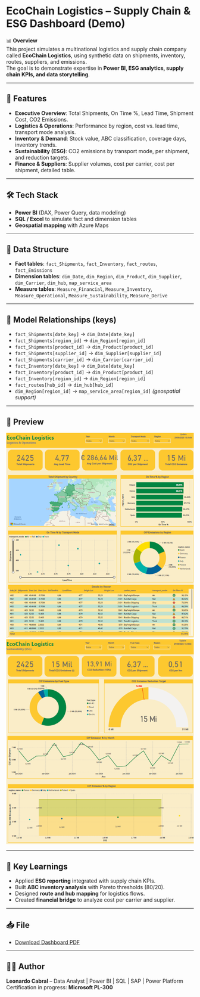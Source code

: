 # EcoChain Logistics – Supply Chain & ESG Dashboard (Demo)

📊 **Overview**  
This project simulates a multinational logistics and supply chain company called **EcoChain Logistics**, using synthetic data on shipments, inventory, routes, suppliers, and emissions.  
The goal is to demonstrate expertise in **Power BI, ESG analytics, supply chain KPIs, and data storytelling**.

---

## 🚀 Features
- **Executive Overview**: Total Shipments, On Time %, Lead Time, Shipment Cost, CO2 Emissions.  
- **Logistics & Operations**: Performance by region, cost vs. lead time, transport mode analysis.  
- **Inventory & Demand**: Stock value, ABC classification, coverage days, inventory trends.  
- **Sustainability (ESG)**: CO2 emissions by transport mode, per shipment, and reduction targets.  
- **Finance & Suppliers**: Supplier volumes, cost per carrier, cost per shipment, detailed table.  

---

## 🛠️ Tech Stack
- **Power BI** (DAX, Power Query, data modeling)  
- **SQL / Excel** to simulate fact and dimension tables  
- **Geospatial mapping** with Azure Maps  

---

## 📂 Data Structure
- **Fact tables**: `fact_Shipments`, `fact_Inventory`, `fact_routes`, `fact_Emissions`  
- **Dimension tables**: `dim_Date`, `dim_Region`, `dim_Product`, `dim_Supplier`, `dim_Carrier`, `dim_hub`, `map_service_area`  
- **Measure tables**: `Measure_Financial`, `Measure_Inventory`, `Measure_Operational`, `Measure_Sustainability`, `Measure_Derive`  

---

## 🔗 Model Relationships (keys)
- `fact_Shipments[date_key]` → `dim_Date[date_key]`  
- `fact_Shipments[region_id]` → `dim_Region[region_id]`  
- `fact_Shipments[product_id]` → `dim_Product[product_id]`  
- `fact_Shipments[supplier_id]` → `dim_Supplier[supplier_id]`  
- `fact_Shipments[carrier_id]` → `dim_Carrier[carrier_id]`  
- `fact_Inventory[date_key]` → `dim_Date[date_key]`  
- `fact_Inventory[product_id]` → `dim_Product[product_id]`  
- `fact_Inventory[region_id]` → `dim_Region[region_id]`  
- `fact_routes[hub_id]` → `dim_hub[hub_id]`  
- `dim_Region[region_id]` → `map_service_area[region_id]` *(geospatial support)*  

---

## 📸 Preview
![Executive Overview](assets/preview_logistic.png)  
![Sustainability](assets/preview_sustainability.png)  

---

## 🎯 Key Learnings
- Applied **ESG reporting** integrated with supply chain KPIs.  
- Built **ABC inventory analysis** with Pareto thresholds (80/20).  
- Designed **route and hub mapping** for logistics flows.  
- Created **financial bridge** to analyze cost per carrier and supplier.  

---

## 📥 File
- [Download Dashboard PDF](./EcoChain-Logistics-BI-Dashboard.pdf)

---

## 👨‍💻 Author
**Leonardo Cabral** – Data Analyst | Power BI | SQL | SAP | Power Platform  
Certification in progress: **Microsoft PL-300**

